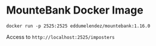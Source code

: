 # MounteBank Docker Image

```
docker run -p 2525:2525 eddumelendez/mountebank:1.16.0
```

Access to `http://localhost:2525/imposters`

